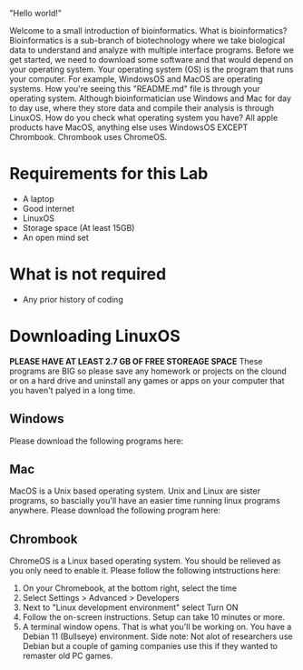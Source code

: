 "Hello world!"

Welcome to a small introduction of bioinformatics. What is bioinformatics? Bioinformatics is a sub-branch of biotechnology where we take biological data to understand and analyze with multiple interface programs. Before we get started, we need to download some software and that would depend on your operating system. Your operating system (OS) is the program that runs your computer. For example, WindowsOS and MacOS are operating systems. How you're seeing this "README.md" file is through your operating system. Although bioinformatician use Windows and Mac for day to day use, where they store data and compile their analysis is through LinuxOS. How do you check what operating system you have? All apple products have MacOS, anything else uses WindowsOS EXCEPT Chrombook. Chrombook uses ChromeOS. 

# Requirements for this Lab
* A laptop
* Good internet
* LinuxOS
* Storage space (At least 15GB)
* An open mind set

# What is not required 
* Any prior history of coding


# Downloading LinuxOS

**PLEASE HAVE AT LEAST 2.7 GB OF FREE STOREAGE SPACE**
These programs are BIG so please save any homework or projects on the clound or on a hard drive and uninstall any games or apps on your computer that you haven't palyed in a long time. 

## Windows
Please download the following programs here:


## Mac
MacOS is a Unix based operating system. Unix and Linux are sister programs, so bascially you'll have an easier time running linux programs anywhere. Please download the following program here:

## Chrombook
ChromeOS is a Linux based operating system. You should be relieved as you only need to enable it. Please follow the following intstructions here: 

1. On your Chromebook, at the bottom right, select the time
2. Select Settings > Advanced > Developers 
3. Next to "Linux development environment" select Turn ON
4. Follow the on-screen instructions. Setup can take 10 minutes or more. 
5. A terminal window opens. That is what you'll be working on. You have a Debian 11 (Bullseye) environment. Side note: Not alot of researchers use Debian but a couple of gaming companies use this if they wanted to remaster old PC games. 


